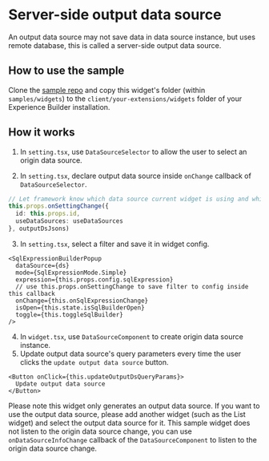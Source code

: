 # Server-side output data source

An output data source may not save data in data source instance, but uses remote database, this is called a server-side output data source.

## How to use the sample

Clone the [sample repo](https://github.com/esri/arcgis-experience-builder-sdk-resources) and copy this widget's folder (within `samples/widgets`) to the `client/your-extensions/widgets` folder of your Experience Builder installation.

## How it works

1. In `setting.tsx`, use `DataSourceSelector` to allow the user to select an origin data source.

2. In `setting.tsx`, declare output data source inside `onChange` callback of `DataSourceSelector`.

```ts
// Let framework know which data source current widget is using and which data source current widget is the  output.
this.props.onSettingChange({
  id: this.props.id,
  useDataSources: useDataSources
}, outputDsJsons)
```

3. In `setting.tsx`, select a filter and save it in widget config.

```tsx
<SqlExpressionBuilderPopup
  dataSource={ds}
  mode={SqlExpressionMode.Simple}
  expression={this.props.config.sqlExpression}
  // use this.props.onSettingChange to save filter to config inside this callback
  onChange={this.onSqlExpressionChange}
  isOpen={this.state.isSqlBuilderOpen}
  toggle={this.toggleSqlBuilder}
/>
```

4. In `widget.tsx`, use `DataSourceComponent` to create origin data source instance.
5. Update output data source's query parameters every time the user clicks the `update output data source` button.

```tsx
<Button onClick={this.updateOutputDsQueryParams}>
  Update output data source
</Button>
```

Please note this widget only generates an output data source. If you want to use the output data source, please add another widget (such as the List widget) and select the output data source for it. This sample widget does not listen to the origin data source change, you can use `onDataSourceInfoChange` callback of the `DataSourceComponent` to listen to the origin data source change.

